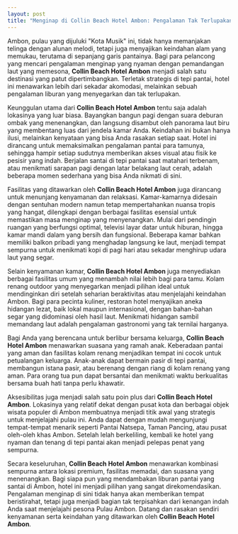 ```yaml
---
layout: post
title: "Menginap di Collin Beach Hotel Ambon: Pengalaman Tak Terlupakan di Tepi Pantai"
---
```


Ambon, pulau yang dijuluki "Kota Musik" ini, tidak hanya memanjakan telinga dengan alunan melodi, tetapi juga menyajikan keindahan alam yang memukau, terutama di sepanjang garis pantainya. Bagi para pelancong yang mencari pengalaman menginap yang nyaman dengan pemandangan laut yang memesona, **Collin Beach Hotel Ambon** menjadi salah satu destinasi yang patut dipertimbangkan. Terletak strategis di tepi pantai, hotel ini menawarkan lebih dari sekadar akomodasi, melainkan sebuah pengalaman liburan yang menyegarkan dan tak terlupakan.

Keunggulan utama dari **Collin Beach Hotel Ambon** tentu saja adalah lokasinya yang luar biasa. Bayangkan bangun pagi dengan suara deburan ombak yang menenangkan, dan langsung disambut oleh panorama laut biru yang membentang luas dari jendela kamar Anda. Keindahan ini bukan hanya ilusi, melainkan kenyataan yang bisa Anda rasakan setiap saat. Hotel ini dirancang untuk memaksimalkan pengalaman pantai para tamunya, sehingga hampir setiap sudutnya memberikan akses visual atau fisik ke pesisir yang indah. Berjalan santai di tepi pantai saat matahari terbenam, atau menikmati sarapan pagi dengan latar belakang laut cerah, adalah beberapa momen sederhana yang bisa Anda nikmati di sini.

Fasilitas yang ditawarkan oleh **Collin Beach Hotel Ambon** juga dirancang untuk menunjang kenyamanan dan relaksasi. Kamar-kamarnya didesain dengan sentuhan modern namun tetap mempertahankan nuansa tropis yang hangat, dilengkapi dengan berbagai fasilitas esensial untuk memastikan masa menginap yang menyenangkan. Mulai dari pendingin ruangan yang berfungsi optimal, televisi layar datar untuk hiburan, hingga kamar mandi dalam yang bersih dan fungsional. Beberapa kamar bahkan memiliki balkon pribadi yang menghadap langsung ke laut, menjadi tempat sempurna untuk menikmati kopi di pagi hari atau sekadar menghirup udara laut yang segar.

Selain kenyamanan kamar, **Collin Beach Hotel Ambon** juga menyediakan berbagai fasilitas umum yang menambah nilai lebih bagi para tamu. Kolam renang outdoor yang menyegarkan menjadi pilihan ideal untuk mendinginkan diri setelah seharian beraktivitas atau menjelajahi keindahan Ambon. Bagi para pecinta kuliner, restoran hotel menyajikan aneka hidangan lezat, baik lokal maupun internasional, dengan bahan-bahan segar yang didominasi oleh hasil laut. Menikmati hidangan sambil memandang laut adalah pengalaman gastronomi yang tak ternilai harganya.

Bagi Anda yang berencana untuk berlibur bersama keluarga, **Collin Beach Hotel Ambon** menawarkan suasana yang ramah anak. Keberadaan pantai yang aman dan fasilitas kolam renang menjadikan tempat ini cocok untuk petualangan keluarga. Anak-anak dapat bermain pasir di tepi pantai, membangun istana pasir, atau berenang dengan riang di kolam renang yang aman. Para orang tua pun dapat bersantai dan menikmati waktu berkualitas bersama buah hati tanpa perlu khawatir.

Aksesibilitas juga menjadi salah satu poin plus dari **Collin Beach Hotel Ambon**. Lokasinya yang relatif dekat dengan pusat kota dan berbagai objek wisata populer di Ambon membuatnya menjadi titik awal yang strategis untuk menjelajahi pulau ini. Anda dapat dengan mudah mengunjungi tempat-tempat menarik seperti Pantai Natsepa, Taman Pancing, atau pusat oleh-oleh khas Ambon. Setelah lelah berkeliling, kembali ke hotel yang nyaman dan tenang di tepi pantai akan menjadi pelepas penat yang sempurna.

Secara keseluruhan, **Collin Beach Hotel Ambon** menawarkan kombinasi sempurna antara lokasi premium, fasilitas memadai, dan suasana yang menenangkan. Bagi siapa pun yang mendambakan liburan pantai yang santai di Ambon, hotel ini menjadi pilihan yang sangat direkomendasikan. Pengalaman menginap di sini tidak hanya akan memberikan tempat beristirahat, tetapi juga menjadi bagian tak terpisahkan dari kenangan indah Anda saat menjelajahi pesona Pulau Ambon. Datang dan rasakan sendiri kenyamanan serta keindahan yang ditawarkan oleh **Collin Beach Hotel Ambon**.
